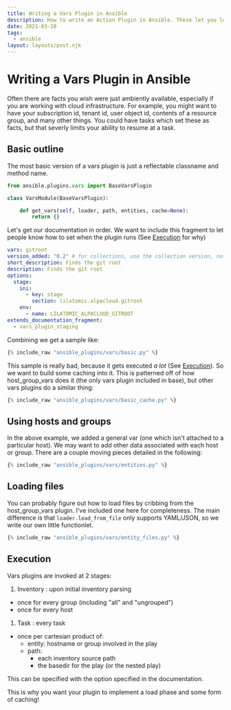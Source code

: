 ```yaml
---
title: Writing a Vars Plugin in Ansible
description: How to write an Action Plugin in Ansible. These let you load variables.
date: 2021-03-10
tags:
  - ansible
layout: layouts/post.njk
---
```


# Writing a Vars Plugin in Ansible

Often there are facts you wish were just ambiently available, especially if you are working with cloud infrastructure. For example, you might want to have your subscription id, tenant id, user object id, contents of a resource group, and many other things. You could have tasks which set these as facts, but that severly limits your ability to resume at a task.

## Basic outline

The most basic version of a vars plugin is just a reflectable classname and method name.

```python
from ansible.plugins.vars import BaseVarsPlugin

class VarsModule(BaseVarsPlugin):

	def get_vars(self, loader, path, entities, cache=None):
		return {}
```

Let's get our documentation in order. We want to include this fragment to let people know how to set when the plugin runs (See [Execution](#execution) for why)

```yaml
vars: gitroot
version_added: "0.2" # for collections, use the collection version, not the Ansible version
short_description: Finds the git root
description: Finds the git root
options:
  stage:
    ini:
      - key: stage
        section: lilatomic.alpacloud.gitroot
    env:
      - name: LILATOMIC_ALPACLOUD_GITROOT
extends_documentation_fragment:
  - vars_plugin_staging
```

Combining we get a sample like:

```python
{% include_raw "ansible_plugins/vars/basic.py" %}
```

This sample is really bad, because it gets executed _a lot_ (See [Execution](#execution)). So we want to build some caching into it. This is patterned off of how host_group_vars does it (the only vars plugin included in base), but other vars plugins do a similar thing:

```python
{% include_raw "ansible_plugins/vars/basic_cache.py" %}
```

## Using hosts and groups

In the above example, we added a general var (one which isn't attached to a particular host). We may want to add other data associated with each host or group. There are a couple moving pieces detailed in the following:

```python
{% include_raw "ansible_plugins/vars/entities.py" %}
```

## Loading files

You can probably figure out how to load files by cribbing from the host_group_vars plugin. I've included one here for completeness. The main difference is that `loader.load_from_file` only supports YAML/JSON, so we write our own little functionlet.

```python
{% include_raw "ansible_plugins/vars/entity_files.py" %}
```

## Execution

Vars plugins are invoked at 2 stages:

1. Inventory : upon initial inventory parsing

- once for every group (including "all" and "ungrouped")
- once for every host

1. Task : every task

- once per cartesian product of:
  - entity: hostname or group involved in the play
  - path:
    - each inventory source path
    - the basedir for the play (or the nested play)

This can be specified with the option specified in the documentation.

This is why you want your plugin to implement a load phase and some form of caching!

